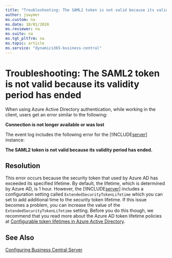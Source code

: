 ```yaml
---
title: "Troubleshooting: The SAML2 token is not valid because its validity period has ended."
author: jswymer
ms.custom: na
ms.date: 10/01/2020
ms.reviewer: na
ms.suite: na
ms.tgt_pltfrm: na
ms.topic: article
ms.service: "dynamics365-business-central"
---
```

# Troubleshooting: The SAML2 token is not valid because its validity period has ended

When using Azure Active Directory authentication, while working in the client, users get an error similar to the following: 

**Connection is not longer available or was lost**

The event log includes the following error for the [!INCLUDE[server](../developer/includes/server.md)] instance:

**The SAML2 token is not valid because its validity period has ended.** 

## Resolution  

This error occurs because the security token that used by Azure AD has exceeded its specified lifetime. By default, the lifetime, which is determined by Azure AD, is 1 hour. However, the [!INCLUDE[server](../developer/includes/server.md)] includes a configuration setting called `ExtendedSecurityTokenLifetime` which you can set to add additional time to the security token lifetime. If this issue becomes a problem, you can increase the value of the  `ExtendedSecurityTokenLifetime` setting. Before you do this though, we recommend that you read more about the Azure AD token lifetime policies at [Configurable token lifetimes in Azure Active Directory](/azure/active-directory/develop/active-directory-configurable-token-lifetimes).

## See Also

[Configuring Business Central Server](Configure-server-instance.md)